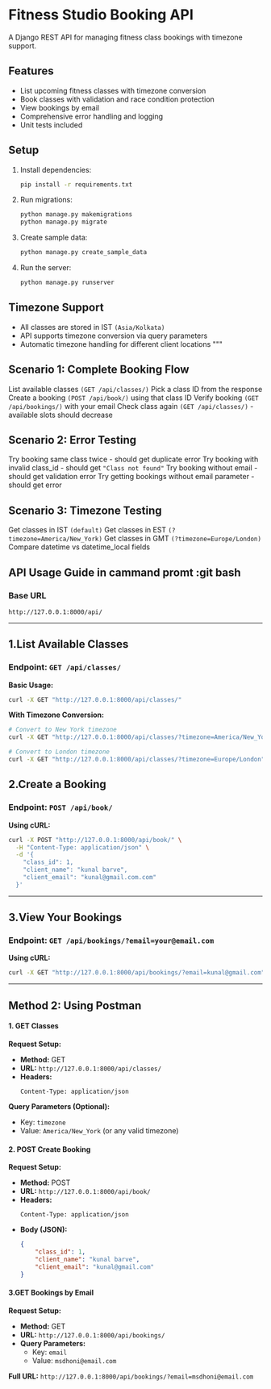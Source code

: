 
# Fitness Studio Booking API

A Django REST API for managing fitness class bookings with timezone support.

## Features

- List upcoming fitness classes with timezone conversion
- Book classes with validation and race condition protection
- View bookings by email
- Comprehensive error handling and logging
- Unit tests included

## Setup

1. Install dependencies:
   ```bash
   pip install -r requirements.txt
   ```

2. Run migrations:
   ```bash
   python manage.py makemigrations
   python manage.py migrate
   ```

3. Create sample data:
   ```bash
   python manage.py create_sample_data
   ```

4. Run the server:
   ```bash
   python manage.py runserver
   ```



## Timezone Support

- All classes are stored in IST `(Asia/Kolkata)`
- API supports timezone conversion via query parameters
- Automatic timezone handling for different client locations
"""

## Scenario 1: Complete Booking Flow

List available classes `(GET /api/classes/)`
Pick a class ID from the response
Create a booking `(POST /api/book/)` using that class ID
Verify booking `(GET /api/bookings/)` with your email
Check class again `(GET /api/classes/)` - available slots should decrease

## Scenario 2: Error Testing

Try booking same class twice - should get duplicate error
Try booking with invalid class_id - should get `"Class not found"`
Try booking without email - should get validation error
Try getting bookings without email parameter - should get error

## Scenario 3: Timezone Testing

Get classes in IST `(default)`
Get classes in EST `(?timezone=America/New_York)`
Get classes in GMT `(?timezone=Europe/London)`
Compare datetime vs datetime_local fields




## API Usage Guide in cammand promt :git bash

### Base URL
```
http://127.0.0.1:8000/api/
```

---

## 1.List Available Classes

### Endpoint: `GET /api/classes/`

**Basic Usage:**
```bash
curl -X GET "http://127.0.0.1:8000/api/classes/"
```

**With Timezone Conversion:**
```bash
# Convert to New York timezone
curl -X GET "http://127.0.0.1:8000/api/classes/?timezone=America/New_York"

# Convert to London timezone
curl -X GET "http://127.0.0.1:8000/api/classes/?timezone=Europe/London"
```


## 2.Create a Booking

### Endpoint: `POST /api/book/`

**Using cURL:**
```bash
curl -X POST "http://127.0.0.1:8000/api/book/" \
  -H "Content-Type: application/json" \
  -d '{
    "class_id": 1,
    "client_name": "kunal barve",
    "client_email": "kunal@gmail.com.com"
  }'
```
---

## 3.View Your Bookings

### Endpoint: `GET /api/bookings/?email=your@email.com`

**Using cURL:**
```bash
curl -X GET "http://127.0.0.1:8000/api/bookings/?email=kunal@gmail.com"
```



---
## Method 2: Using Postman

#### 1. GET Classes

**Request Setup:**
- **Method:** GET
- **URL:** `http://127.0.0.1:8000/api/classes/`
- **Headers:** 
  ```
  Content-Type: application/json
  ```

**Query Parameters (Optional):**
- Key: `timezone`
- Value: `America/New_York` (or any valid timezone)


#### 2. POST Create Booking

**Request Setup:**
- **Method:** POST
- **URL:** `http://127.0.0.1:8000/api/book/`
- **Headers:**
  ```
  Content-Type: application/json
  ```
- **Body (JSON):**
  ```json
  {
      "class_id": 1,
      "client_name": "kunal barve",
      "client_email": "kunal@gmail.com"
  }
  ```




#### 3.GET Bookings by Email

**Request Setup:**
- **Method:** GET
- **URL:** `http://127.0.0.1:8000/api/bookings/`
- **Query Parameters:**
  - Key: `email`
  - Value: `msdhoni@email.com`

**Full URL:** `http://127.0.0.1:8000/api/bookings/?email=msdhoni@email.com`
